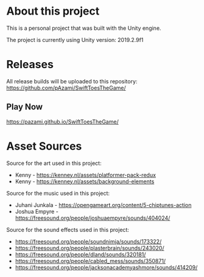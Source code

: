 # About this project

This is a personal project that was built with the Unity engine.

The project is currently using Unity version: 2019.2.9f1

# Releases

All release builds will be uploaded to this repository: https://github.com/pAzami/SwiftToesTheGame/

## Play Now
https://pazami.github.io/SwiftToesTheGame/


# Asset Sources

Source for the art used in this project:
- Kenny - https://kenney.nl/assets/platformer-pack-redux
- Kenny - https://kenney.nl/assets/background-elements


Source for the music used in this project:
- Juhani Junkala - https://opengameart.org/content/5-chiptunes-action
- Joshua Empyre - https://freesound.org/people/joshuaempyre/sounds/404024/


Source for the sound effects used in this project:
- https://freesound.org/people/soundnimja/sounds/173322/
- https://freesound.org/people/plasterbrain/sounds/243020/
- https://freesound.org/people/dland/sounds/320181/
- https://freesound.org/people/cabled_mess/sounds/350871/
- https://freesound.org/people/jacksonacademyashmore/sounds/414209/
